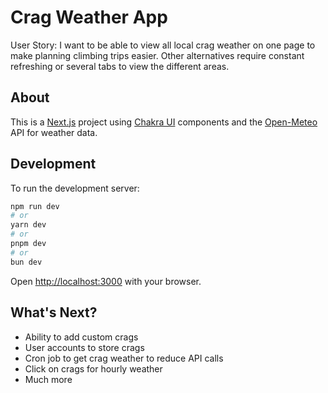 # Crag Weather App
User Story: I want to be able to view all local crag weather on one page to make planning climbing trips easier. 
Other alternatives require constant refreshing or several tabs to view the different areas.

## About
This is a [Next.js](https://nextjs.org/) project using [Chakra UI](https://v2.chakra-ui.com/) components and the [Open-Meteo](https://open-meteo.com/) API for weather data. 

## Development

To run the development server:

```bash
npm run dev
# or
yarn dev
# or
pnpm dev
# or
bun dev
```

Open [http://localhost:3000](http://localhost:3000) with your browser.

## What's Next?
- Ability to add custom crags
- User accounts to store crags
- Cron job to get crag weather to reduce API calls
- Click on crags for hourly weather
- Much more